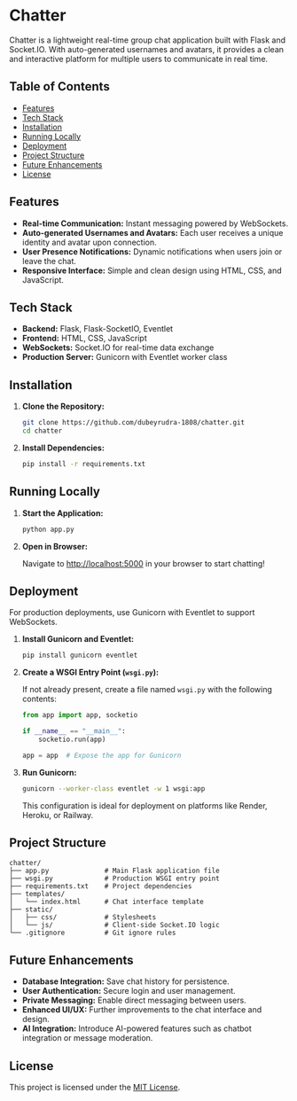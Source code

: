 
# Chatter

Chatter is a lightweight real-time group chat application built with Flask and Socket.IO. With auto-generated usernames and avatars, it provides a clean and interactive platform for multiple users to communicate in real time.

## Table of Contents
- [Features](#features)
- [Tech Stack](#tech-stack)
- [Installation](#installation)
- [Running Locally](#running-locally)
- [Deployment](#deployment)
- [Project Structure](#project-structure)
- [Future Enhancements](#future-enhancements)
- [License](#license)

## Features
- **Real-time Communication:** Instant messaging powered by WebSockets.
- **Auto-generated Usernames and Avatars:** Each user receives a unique identity and avatar upon connection.
- **User Presence Notifications:** Dynamic notifications when users join or leave the chat.
- **Responsive Interface:** Simple and clean design using HTML, CSS, and JavaScript.

## Tech Stack
- **Backend:** Flask, Flask-SocketIO, Eventlet
- **Frontend:** HTML, CSS, JavaScript
- **WebSockets:** Socket.IO for real-time data exchange
- **Production Server:** Gunicorn with Eventlet worker class

## Installation

1. **Clone the Repository:**

    ```bash
    git clone https://github.com/dubeyrudra-1808/chatter.git
    cd chatter
    ```

2. **Install Dependencies:**

    ```bash
    pip install -r requirements.txt
    ```

## Running Locally

1. **Start the Application:**

    ```bash
    python app.py
    ```

2. **Open in Browser:**

    Navigate to [http://localhost:5000](http://localhost:5000) in your browser to start chatting!

## Deployment

For production deployments, use Gunicorn with Eventlet to support WebSockets.

1. **Install Gunicorn and Eventlet:**

    ```bash
    pip install gunicorn eventlet
    ```

2. **Create a WSGI Entry Point (`wsgi.py`):**

    If not already present, create a file named `wsgi.py` with the following contents:
    ```python
    from app import app, socketio

    if __name__ == "__main__":
        socketio.run(app)

    app = app  # Expose the app for Gunicorn
    ```

3. **Run Gunicorn:**

    ```bash
    gunicorn --worker-class eventlet -w 1 wsgi:app
    ```

    This configuration is ideal for deployment on platforms like Render, Heroku, or Railway.

## Project Structure

```
chatter/
├── app.py              # Main Flask application file
├── wsgi.py             # Production WSGI entry point
├── requirements.txt    # Project dependencies
├── templates/
│   └── index.html      # Chat interface template
├── static/
│   ├── css/            # Stylesheets
│   └── js/             # Client-side Socket.IO logic
└── .gitignore          # Git ignore rules
```

## Future Enhancements
- **Database Integration:** Save chat history for persistence.
- **User Authentication:** Secure login and user management.
- **Private Messaging:** Enable direct messaging between users.
- **Enhanced UI/UX:** Further improvements to the chat interface and design.
- **AI Integration:** Introduce AI-powered features such as chatbot integration or message moderation.

## License
This project is licensed under the [MIT License](LICENSE).
